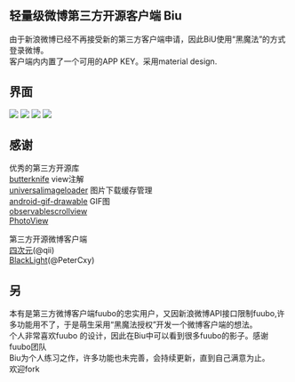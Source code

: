 轻量级微博第三方开源客户端 Biu 
---
由于新浪微博已经不再接受新的第三方客户端申请，因此BiU使用“黑魔法”的方式登录微博。<br>
客户端内内置了一个可用的APP KEY。采用material design.

界面
-------
![](https://raw.githubusercontent.com/shawwinbin/WeiboClient_Biu/master/sreenshots/drawer.png)
![](https://raw.githubusercontent.com/shawwinbin/WeiboClient_Biu/master/sreenshots/timeline.png)
![](https://raw.githubusercontent.com/shawwinbin/WeiboClient_Biu/master/sreenshots/userhome.png)
![](https://raw.githubusercontent.com/shawwinbin/WeiboClient_Biu/master/sreenshots/weibodetail.png)


感谢
-------
优秀的第三方开源库<br>
     [butterknife](https://github.com/JakeWharton/butterknife)  view注解<br>
     [universalimageloader](https://github.com/nostra13/Android-Universal-Image-Loader) 图片下载缓存管理<br>
     [android-gif-drawable](https://github.com/koral--/android-gif-drawable) GIF图<br>
     [observablescrollview](https://github.com/ksoichiro/Android-ObservableScrollView)<br>
     [PhotoView](https://github.com/chrisbanes/PhotoView)<br>

  
第三方开源微博客户端<br>
[四次元](https://github.com/shawnlinboy/siciyuan)(@qii)<br>
[BlackLight](https://github.com/PaperAirplane-Dev-Team/BlackLight)(@PeterCxy)<br>

另
-------
本有是第三方微博客户端fuubo的忠实用户，又因新浪微博API接口限制fuubo,许多功能用不了，于是萌生采用“黑魔法授权”开发一个微博客户端的想法。<br>
个人非常喜欢fuubo 的设计，因此在Biu中可以看到很多fuubo的影子。感谢fuubo团队<br>
Biu为个人练习之作，许多功能也未完善，会持续更新，直到自己满意为止。<br>
欢迎fork


